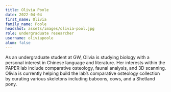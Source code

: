 ```yaml
---
title: Olivia Poole
date: 2022-04-04
first_name: Olivia
family_name: Poole
headshot: assets/images/olivia-pool.jpg
role: undergraduate researcher
username: oliviapoole
alum: false
---
```


As an undergraduate student at GW, Olivia is studying biology with a personal interest in Chinese language and literature. Her interests within the PAPER lab include comparative osteology, faunal analysis, and 3D scanning. Olivia is currently helping build the lab’s comparative osteology collection by curating various skeletons including baboons, cows, and a Shetland pony.
